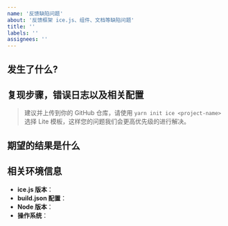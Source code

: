 ```yaml
---
name: '反馈缺陷问题'
about: '反馈框架 ice.js、组件、文档等缺陷问题'
title: ''
labels: ''
assignees: ''
---
```


<!--
感谢您向我们反馈问题，为了高效的解决问题，我们期望您能按照以下步骤进行：
-->

<!--
在提交问题前，请先搜索一下以往的旧 issue，您遇到的问题可能已经有人提了，或者在最新版本中被修复。
-->

## 发生了什么?

<!-- 清晰的描述下遇到的问题，建议附上错误截图 -->

## 复现步骤，错误日志以及相关配置

> 建议并上传到你的 GitHub 仓库，请使用 `yarn init ice <project-name>` 选择 Lite 模板，这样您的问题我们会更高优先级的进行解决。

<!-- 为节约大家的时间以及更快的解决您的问题，请尽可能的描述清楚复现步骤 -->
<!-- 简洁清晰的重现步骤能够帮助我们更迅速地定位问题所在 -->
<!-- 可以尝试不要锁版本，或者重新安装依赖 -->

## 期望的结果是什么

<!-- 您期待的正确结果是什么 -->

## 相关环境信息

- **ice.js 版本**：
- **build.json 配置**：
- **Node 版本**：
- **操作系统**：
